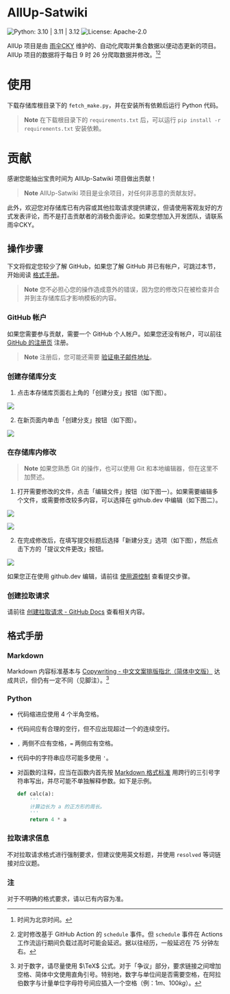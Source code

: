 <!--
Copyright (c) yusancky. All rights reserved. 
Licensed under the Apache License 2.0. See License in the project root for license information. 
-->

# AllUp-Satwiki

![Python: 3.10 | 3.11 | 3.12](https://img.shields.io/badge/Python-3.10%20%7C%203.11%20%7C%203.12-python?style=social&logo=python&logoColor=blue) ![License: Apache-2.0](https://img.shields.io/github/license/yusancky/AllUp-Satwiki?style=social)

AllUp 项目是由 [雨伞CKY](https://github.com/yusancky) 维护的、自动化爬取并集合数据以便动态更新的项目。AllUp 项目的数据将于每日 $9$ 时 $26$ 分爬取数据并修改。[^1][^2]

# 使用

下载存储库根目录下的 `fetch_make.py`，并在安装所有依赖后运行 Python 代码。

> **Note**
> 在下载根目录下的 `requirements.txt` 后，可以运行 `pip install -r requirements.txt` 安装依赖。

# 贡献

感谢您能抽出宝贵时间为 AllUp-Satwiki 项目做出贡献！

> **Note**
> AllUp-Satwiki 项目是业余项目，对任何非恶意的贡献友好。

此外，欢迎您对存储库已有内容或其他拉取请求提供建议，但请使用客观友好的方式发表评论，而不是打击贡献者的消极负面评论。如果您想加入开发团队，请联系雨伞CKY。

## 操作步骤

下文将假定您较少了解 GitHub，如果您了解 GitHub 并已有帐户，可跳过本节，开始阅读 [格式手册](#格式手册)。

> **Note**
> 您不必担心您的操作造成意外的错误，因为您的修改只在被检查并合并到主存储库后才影响模板的内容。

### GitHub 帐户

如果您需要参与贡献，需要一个 GitHub 个人帐户。如果您还没有帐户，可以前往 [GitHub 的注册页](https://github.com/signup) 注册。

> **Note**
> 注册后，您可能还需要 [验证电子邮件地址](https://docs.github.com/zh/get-started/signing-up-for-github/verifying-your-email-address)。

### 创建存储库分支

1. 点击本存储库页面右上角的「创建分支」按钮（如下图）。
  
  ![](https://docs.github.com/assets/cb-23088/images/help/repository/fork_button.png)
  
2. 在新页面内单击「创建分支」按钮（如下图）。
  
  ![](https://docs.github.com/assets/cb-49879/images/help/repository/fork-create-button.png)

### 在存储库内修改

> **Note**
> 如果您熟悉 Git 的操作，也可以使用 Git 和本地编辑器，但在这里不加赘述。

1. 打开需要修改的文件，点击「编辑文件」按钮（如下图一）。如果需要编辑多个文件，或需要修改较多内容，可以选择在 github.dev 中编辑（如下图二）。
  
  ![](https://docs.github.com/assets/cb-64898/images/help/repository/edit-file-edit-button.png)

  ![](https://docs.github.com/assets/cb-118903/images/help/repository/edit-file-edit-dropdown.png)

2. 在完成修改后，在填写提交标题后选择「新建分支」选项（如下图），然后点击下方的「提议文件更改」按钮。
  
  ![](https://docs.github.com/assets/cb-32137/images/help/repository/choose-commit-branch.png)

  如果您正在使用 github.dev 编辑，请前往 [使用源控制](https://docs.github.com/zh/codespaces/the-githubdev-web-based-editor#using-source-control) 查看提交步骤。

### 创建拉取请求

请前往 [创建拉取请求 - GitHub Docs](https://docs.github.com/zh/pull-requests/collaborating-with-pull-requests/proposing-changes-to-your-work-with-pull-requests/creating-a-pull-request) 查看相关内容。

## 格式手册

### Markdown

Markdown 内容标准基本与 [Copywriting - 中文文案排版指北（简体中文版）](https://mazhuang.org/wiki/chinese-copywriting-guidelines/) 达成共识，但仍有一定不同（见脚注）。[^3]

### Python

- 代码缩进应使用 $4$ 个半角空格。
- 代码间应有合理的空行，但不应出现超过一个的连续空行。
- `,` 两侧不应有空格，`=` 两侧应有空格。
- 代码中的字符串应尽可能多使用 `'`。
- 对函数的注释，应当在函数内首先按 [Markdown 格式标准](#Markdown) 用跨行的三引号字符串写出，并尽可能不单独解释参数。如下是示例。
  
  ```python
  def calc(a):
      '''
      计算边长为 a 的正方形的周长。
      '''
      return 4 * a
  ```

### 拉取请求信息

不对拉取请求格式进行强制要求，但建议使用英文标题，并使用 `resolved` 等词链接对应议题。

### 注

对于不明确的格式要求，请以已有内容为准。

[^1]: 时间为北京时间。

[^2]: 定时修改基于 GitHub Action 的 `schedule` 事件。但 `schedule` 事件在 Actions 工作流运行期间负载过高时可能会延迟。据以往经历，一般延迟在 $75$ 分钟左右。

[^3]: 对于数字，请尽量使用 $\TeX$ 公式。对于「争议」部分，要求链接之间增加空格、简体中文使用直角引号。特别地，数字与单位间是否需要空格，在阿拉伯数字与计量单位字母符号间应插入一个空格（例：$1 m$、$100 kg$）。